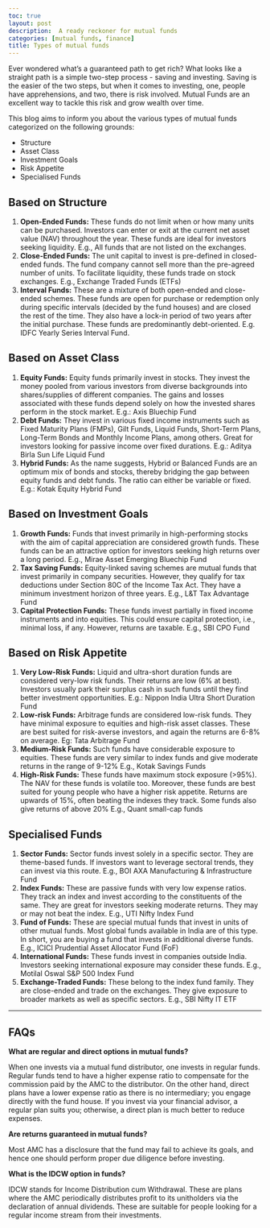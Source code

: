```yaml
---
toc: true
layout: post
description:  A ready reckoner for mutual funds
categories: [mutual funds, finance]
title: Types of mutual funds
---
```


Ever wondered what’s a guaranteed path to get rich? What looks like a straight path is a simple two-step process - saving and investing. Saving is the easier of the two steps, but when it comes to investing, one, people have apprehensions, and two, there is risk involved. Mutual Funds are an excellent way to tackle this risk and grow wealth over time.

This blog aims to inform you about the various types of mutual funds categorized on the following grounds:

- Structure
- Asset Class
- Investment Goals
- Risk Appetite
- Specialised Funds

## Based on Structure

1. **Open-Ended Funds:** These funds do not limit when or how many units can be purchased. Investors can enter or exit at the current net asset value (NAV) throughout the year. These funds are ideal for investors seeking liquidity. E.g., All funds that are not listed on the exchanges.
2. **Close-Ended Funds:** The unit capital to invest is pre-defined in closed-ended funds. The fund company cannot sell more than the pre-agreed number of units. To facilitate liquidity, these funds trade on stock exchanges. E.g., Exchange Traded Funds (ETFs)
3. **Interval Funds:** These are a mixture of both open-ended and close-ended schemes. These funds are open for purchase or redemption only during specific intervals (decided by the fund houses) and are closed the rest of the time. They also have a lock-in period of two years after the initial purchase. These funds are predominantly debt-oriented. E.g. IDFC Yearly Series Interval Fund.

## Based on Asset Class

1. **Equity Funds:** Equity funds primarily invest in stocks. They invest the money pooled from various investors from diverse backgrounds into shares/supplies of different companies. The gains and losses associated with these funds depend solely on how the invested shares perform in the stock market. E.g.:  Axis Bluechip Fund
2. **Debt Funds:** They invest in various fixed income instruments such as Fixed Maturity Plans (FMPs), Gilt Funds, Liquid Funds, Short-Term Plans, Long-Term Bonds and Monthly Income Plans, among others. Great for investors looking for passive income over fixed durations. E.g.: Aditya Birla Sun Life Liquid Fund
3. **Hybrid Funds:** As the name suggests, Hybrid or Balanced Funds are an optimum mix of bonds and stocks, thereby bridging the gap between equity funds and debt funds. The ratio can either be variable or fixed. E.g.: Kotak Equity Hybrid Fund

## Based on Investment Goals

1. **Growth Funds:** Funds that invest primarily in high-performing stocks with the aim of capital appreciation are considered growth funds. These funds can be an attractive option for investors seeking high returns over a long period. E.g., Mirae Asset Emerging Bluechip Fund
2. **Tax Saving Funds:** Equity-linked saving schemes are mutual funds that invest primarily in company securities. However, they qualify for tax deductions under Section 80C of the Income Tax Act. They have a minimum investment horizon of three years. E.g., L&T Tax Advantage Fund
3. **Capital Protection Funds:** These funds invest partially in fixed income instruments and into equities. This could ensure capital protection, i.e., minimal loss, if any. However, returns are taxable. E.g., SBI CPO Fund

## Based on Risk Appetite

1. **Very Low-Risk Funds:** Liquid and ultra-short duration funds are considered very-low risk funds. Their returns are low (6% at best). Investors usually park their surplus cash in such funds until they find better investment opportunities.
E.g.: Nippon India Ultra Short Duration Fund
2. **Low-risk Funds:** Arbitrage funds are considered low-risk funds. They have minimal exposure to equities and high-risk asset classes. These are best suited for risk-averse investors, and again the returns are 6-8% on average. Eg:  Tata Arbitrage Fund
3. **Medium-Risk Funds:** Such funds have considerable exposure to equities. These funds are very similar to index funds and give moderate returns in the range of 9-12% E.g., Kotak Savings Funds
4. **High-Risk Funds:** These funds have maximum stock exposure (>95%). The NAV for these funds is volatile too. Moreover, these funds are best suited for young people who have a higher risk appetite. Returns are upwards of 15%, often beating the indexes they track. Some funds also give returns of above 20% E.g., Quant small-cap funds

## Specialised Funds

1. **Sector Funds:** Sector funds invest solely in a specific sector. They are theme-based funds. If investors want to leverage sectoral trends, they can invest via this route. E.g., BOI AXA Manufacturing & Infrastructure Fund
2. **Index Funds:** These are passive funds with very low expense ratios. They track an index and invest according to the constituents of the same. They are great for investors seeking moderate returns. They may or may not beat the index. E.g., UTI Nifty Index Fund
3. **Fund of Funds:** These are special mutual funds that invest in units of other mutual funds. Most global funds available in India are of this type. In short, you are buying a fund that invests in additional diverse funds. E.g., ICICI Prudential Asset Allocator Fund (FoF)
4. **International Funds:** These funds invest in companies outside India. Investors seeking international exposure may consider these funds. E.g., Motilal Oswal S&P 500 Index Fund
5. **Exchange-Traded Funds:** These belong to the index fund family. They are close-ended and trade on the exchanges. They give exposure to broader markets as well as specific sectors. E.g., SBI Nifty IT ETF

---


## FAQs

__What are regular and direct options in mutual funds?__

When one invests via a mutual fund distributor, one invests in regular funds. Regular funds tend to have a higher expense ratio to compensate for the commission paid by the AMC to the distributor. On the other hand, direct plans have a lower expense ratio as there is no intermediary; you engage directly with the fund house. If you invest via your financial advisor, a regular plan suits you; otherwise, a direct plan is much better to reduce expenses.

__Are returns guaranteed in mutual funds?__

Most AMC has a disclosure that the fund may fail to achieve its goals, and hence one should perform proper due diligence before investing.

__What is the IDCW option in funds?__

IDCW stands for Income Distribution cum Withdrawal. These are plans where the AMC periodically distributes profit to its unitholders via the declaration of annual dividends. These are suitable for people looking for a regular income stream from their investments.
